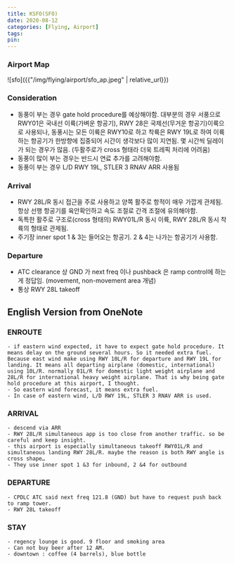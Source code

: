 ```yaml
---
title: KSFO(SFO)
date: 2020-08-12
categories: [Flying, Airport]
tags:
pin:
---
```

### Airport Map
![sfo]({{"/img/flying/airport/sfo_ap.jpeg" | relative_url}})

### Consideration
* 동풍이 부는 경우 gate hold procedure를 예상해야함. 대부분의 경우 서풍으로 RWY01은 국내선 이륙(가벼운 항공기), RWY 28은 국제선(무거운 항공기)이륙으로 사용되나, 동풍시는 모든 이륙은 RWY10로 하고 착륙은 RWY 19L로 하여 이륙하는 항공기가 한방향에 집중되어 시간이 생각보다 많이 지연됨. 몇 시간씩 딜레이가 되는 경우가 많음. (두활주로가 cross 형태라 더욱 트레픽 처리에 어려움)
* 동풍이 많이 부는 경우는 반드시 연료 추가를 고려해야함.  
* 동풍이 부는 경우 L/D RWY 19L, STLER 3 RNAV ARR 사용됨

### Arrival

* RWY 28L/R 동시 접근을 주로 사용하고 양쪽 활주로 항적이 매우 가깝게 관제됨. 항상  선행 항공기를 육안확인하고 속도 조절로 간격 조절에 유의해야함.
* 독특한 활주로 구조로(cross 형태의) RWY01L/R 동시 이륙, RWY 28L/R 동시 착륙의 형태로 관제됨.
* 주기장 inner spot 1 & 3는 들어오는 항공기. 2 & 4는 나가는 항공기가 사용함.

### Departure
* ATC clearance 상 GND 가 next freq 이나 pushback 은 ramp control에 하는게 정답임. (movement, non-movement area 개념)
* 통상 RWY 28L takeoff




## English Version from OneNote

### ENROUTE
	- if eastern wind expected, it have to expect gate hold procedure. It means delay on the ground several hours. So it needed extra fuel. Because east wind make using RWY 10L/R for departure and RWY 19L for landing. It means all departing airplane (domestic, international) using 10L/R. normally 01L/R for domestic light weight airplane and 28L/R for international heavy weight airplane. That is why being gate hold procedure at this airport, I thought.
	- So eastern wind forecast, it means extra fuel.  
	- In case of eastern wind, L/D RWY 19L, STLER 3 RNAV ARR is used.

### ARRIVAL
	- descend via ARR
	- RWY 28L/R simultaneous app is too close from another traffic. so be careful and keep insight.
	- this airport is especially simultaneous takeoff RWY01L/R and simultaneous landing RWY 28L/R. maybe the reason is both RWY angle is cross shape…
	- They use inner spot 1 &3 for inbound, 2 &4 for outbound

### DEPARTURE
	- CPDLC ATC said next freq 121.8 (GND) but have to request push back to ramp tower.
	- RWY 28L takeoff

### STAY
	- regency lounge is good. 9 floor and smoking area
	- Can not buy beer after 12 AM.
	- downtown : coffee (4 barrels), blue bottle
